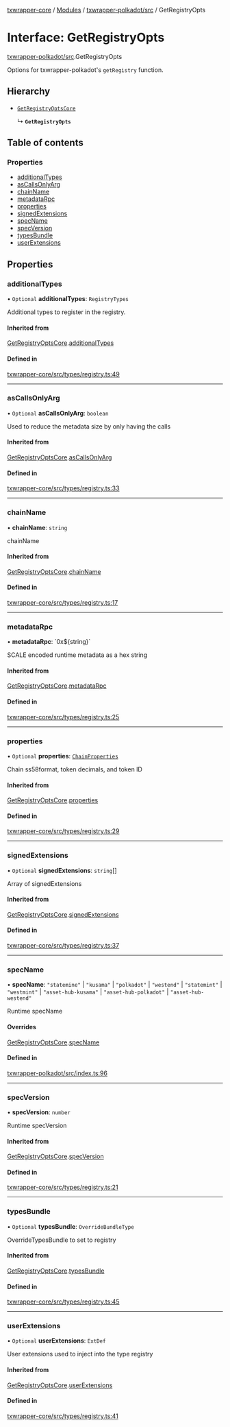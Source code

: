[txwrapper-core](../README.md) / [Modules](../modules.md) / [txwrapper-polkadot/src](../modules/txwrapper_polkadot_src.md) / GetRegistryOpts

# Interface: GetRegistryOpts

[txwrapper-polkadot/src](../modules/txwrapper_polkadot_src.md).GetRegistryOpts

Options for txwrapper-polkadot's `getRegistry` function.

## Hierarchy

- [`GetRegistryOptsCore`](txwrapper_core_src.GetRegistryOptsCore.md)

  ↳ **`GetRegistryOpts`**

## Table of contents

### Properties

- [additionalTypes](txwrapper_polkadot_src.GetRegistryOpts.md#additionaltypes)
- [asCallsOnlyArg](txwrapper_polkadot_src.GetRegistryOpts.md#ascallsonlyarg)
- [chainName](txwrapper_polkadot_src.GetRegistryOpts.md#chainname)
- [metadataRpc](txwrapper_polkadot_src.GetRegistryOpts.md#metadatarpc)
- [properties](txwrapper_polkadot_src.GetRegistryOpts.md#properties)
- [signedExtensions](txwrapper_polkadot_src.GetRegistryOpts.md#signedextensions)
- [specName](txwrapper_polkadot_src.GetRegistryOpts.md#specname)
- [specVersion](txwrapper_polkadot_src.GetRegistryOpts.md#specversion)
- [typesBundle](txwrapper_polkadot_src.GetRegistryOpts.md#typesbundle)
- [userExtensions](txwrapper_polkadot_src.GetRegistryOpts.md#userextensions)

## Properties

### additionalTypes

• `Optional` **additionalTypes**: `RegistryTypes`

Additional types to register in the registry.

#### Inherited from

[GetRegistryOptsCore](txwrapper_core_src.GetRegistryOptsCore.md).[additionalTypes](txwrapper_core_src.GetRegistryOptsCore.md#additionaltypes)

#### Defined in

[txwrapper-core/src/types/registry.ts:49](https://github.com/paritytech/txwrapper-core/blob/a09c1f6/packages/txwrapper-core/src/types/registry.ts#L49)

___

### asCallsOnlyArg

• `Optional` **asCallsOnlyArg**: `boolean`

Used to reduce the metadata size by only having the calls

#### Inherited from

[GetRegistryOptsCore](txwrapper_core_src.GetRegistryOptsCore.md).[asCallsOnlyArg](txwrapper_core_src.GetRegistryOptsCore.md#ascallsonlyarg)

#### Defined in

[txwrapper-core/src/types/registry.ts:33](https://github.com/paritytech/txwrapper-core/blob/a09c1f6/packages/txwrapper-core/src/types/registry.ts#L33)

___

### chainName

• **chainName**: `string`

chainName

#### Inherited from

[GetRegistryOptsCore](txwrapper_core_src.GetRegistryOptsCore.md).[chainName](txwrapper_core_src.GetRegistryOptsCore.md#chainname)

#### Defined in

[txwrapper-core/src/types/registry.ts:17](https://github.com/paritytech/txwrapper-core/blob/a09c1f6/packages/txwrapper-core/src/types/registry.ts#L17)

___

### metadataRpc

• **metadataRpc**: \`0x$\{string}\`

SCALE encoded runtime metadata as a hex string

#### Inherited from

[GetRegistryOptsCore](txwrapper_core_src.GetRegistryOptsCore.md).[metadataRpc](txwrapper_core_src.GetRegistryOptsCore.md#metadatarpc)

#### Defined in

[txwrapper-core/src/types/registry.ts:25](https://github.com/paritytech/txwrapper-core/blob/a09c1f6/packages/txwrapper-core/src/types/registry.ts#L25)

___

### properties

• `Optional` **properties**: [`ChainProperties`](txwrapper_core_src.ChainProperties.md)

Chain ss58format, token decimals, and token ID

#### Inherited from

[GetRegistryOptsCore](txwrapper_core_src.GetRegistryOptsCore.md).[properties](txwrapper_core_src.GetRegistryOptsCore.md#properties)

#### Defined in

[txwrapper-core/src/types/registry.ts:29](https://github.com/paritytech/txwrapper-core/blob/a09c1f6/packages/txwrapper-core/src/types/registry.ts#L29)

___

### signedExtensions

• `Optional` **signedExtensions**: `string`[]

Array of signedExtensions

#### Inherited from

[GetRegistryOptsCore](txwrapper_core_src.GetRegistryOptsCore.md).[signedExtensions](txwrapper_core_src.GetRegistryOptsCore.md#signedextensions)

#### Defined in

[txwrapper-core/src/types/registry.ts:37](https://github.com/paritytech/txwrapper-core/blob/a09c1f6/packages/txwrapper-core/src/types/registry.ts#L37)

___

### specName

• **specName**: ``"statemine"`` \| ``"kusama"`` \| ``"polkadot"`` \| ``"westend"`` \| ``"statemint"`` \| ``"westmint"`` \| ``"asset-hub-kusama"`` \| ``"asset-hub-polkadot"`` \| ``"asset-hub-westend"``

Runtime specName

#### Overrides

[GetRegistryOptsCore](txwrapper_core_src.GetRegistryOptsCore.md).[specName](txwrapper_core_src.GetRegistryOptsCore.md#specname)

#### Defined in

[txwrapper-polkadot/src/index.ts:96](https://github.com/paritytech/txwrapper-core/blob/a09c1f6/packages/txwrapper-polkadot/src/index.ts#L96)

___

### specVersion

• **specVersion**: `number`

Runtime specVersion

#### Inherited from

[GetRegistryOptsCore](txwrapper_core_src.GetRegistryOptsCore.md).[specVersion](txwrapper_core_src.GetRegistryOptsCore.md#specversion)

#### Defined in

[txwrapper-core/src/types/registry.ts:21](https://github.com/paritytech/txwrapper-core/blob/a09c1f6/packages/txwrapper-core/src/types/registry.ts#L21)

___

### typesBundle

• `Optional` **typesBundle**: `OverrideBundleType`

OverrideTypesBundle to set to registry

#### Inherited from

[GetRegistryOptsCore](txwrapper_core_src.GetRegistryOptsCore.md).[typesBundle](txwrapper_core_src.GetRegistryOptsCore.md#typesbundle)

#### Defined in

[txwrapper-core/src/types/registry.ts:45](https://github.com/paritytech/txwrapper-core/blob/a09c1f6/packages/txwrapper-core/src/types/registry.ts#L45)

___

### userExtensions

• `Optional` **userExtensions**: `ExtDef`

User extensions used to inject into the type registry

#### Inherited from

[GetRegistryOptsCore](txwrapper_core_src.GetRegistryOptsCore.md).[userExtensions](txwrapper_core_src.GetRegistryOptsCore.md#userextensions)

#### Defined in

[txwrapper-core/src/types/registry.ts:41](https://github.com/paritytech/txwrapper-core/blob/a09c1f6/packages/txwrapper-core/src/types/registry.ts#L41)
